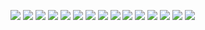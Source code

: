 ![](./Снимок%20экрана%202021-09-19%20130338.png)
![](./Снимок%20экрана%202021-09-19%20130440.png)
![](./Снимок%20экрана%202021-09-19%20130528.png)
![](./Снимок%20экрана%202021-09-19%20130830.png)
![](./Снимок%20экрана%202021-09-19%20131021.png)
![](./Снимок%20экрана%202021-09-19%20131043.png)
![](./Снимок%20экрана%202021-09-19%20131151.png)
![](./Снимок%20экрана%202021-09-19%20131204.png)
![](./Снимок%20экрана%202021-09-19%20131245.png)
![](./Снимок%20экрана%202021-09-19%20131320.png)
![](./Снимок%20экрана%202021-09-19%20131528.png)
![](./Снимок%20экрана%202021-09-19%20131542.png)
![](./Снимок%20экрана%202021-09-19%20131737.png)
![](./Снимок%20экрана%202021-09-19%20131822.png)
![](./Снимок%20экрана%202021-09-19%20131935.png)
